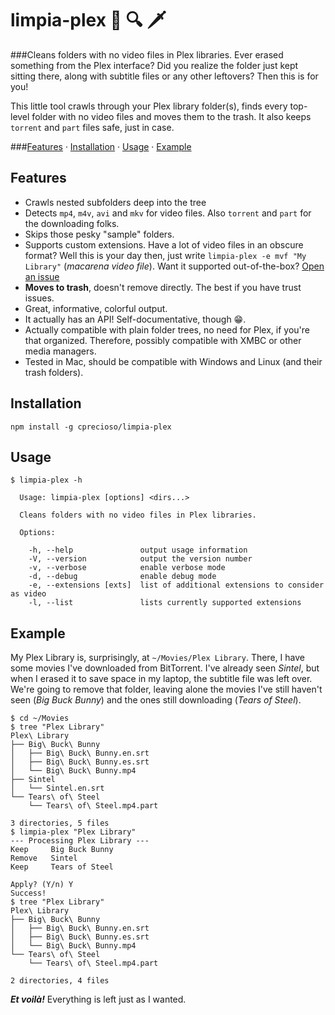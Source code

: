 # limpia-plex 🎥 🔍 🗡
###Cleans folders with no video files in Plex libraries.
Ever erased something from the Plex interface? Did you realize the folder just kept sitting there, along with subtitle files or any other leftovers? Then this is for you!

This little tool crawls through your Plex library folder(s), finds every top-level folder with no video files and moves them to the trash.
It also keeps `torrent` and `part` files safe, just in case.

###[Features](#features) · [Installation](#installation) · [Usage](#usage) · [Example](#example)

## Features
- Crawls nested subfolders deep into the tree
- Detects `mp4`, `m4v`, `avi` and `mkv` for video files. Also `torrent` and `part` for the downloading folks.
- Skips those pesky "sample" folders.
- Supports custom extensions. Have a lot of video files in an obscure format? Well this is your day then, just write `limpia-plex -e mvf "My Library"` (*macarena video file*). Want it supported out-of-the-box? [Open an issue](https://github.com/cprecioso/limpia-plex/issues/new)
- **Moves to trash**, doesn't remove directly. The best if you have trust issues.
- Great, informative, colorful output.
- It actually has an API! Self-documentative, though 😁.
- Actually compatible with plain folder trees, no need for Plex, if you're that organized. Therefore, possibly compatible with XMBC or other media managers.
- Tested in Mac, should be compatible with Windows and Linux (and their trash folders).

## Installation
`npm install -g cprecioso/limpia-plex`

## Usage
```text
$ limpia-plex -h

  Usage: limpia-plex [options] <dirs...>

  Cleans folders with no video files in Plex libraries.

  Options:

    -h, --help               output usage information
    -V, --version            output the version number
    -v, --verbose            enable verbose mode
    -d, --debug              enable debug mode
    -e, --extensions [exts]  list of additional extensions to consider as video
    -l, --list               lists currently supported extensions
```



## Example
My Plex Library is, surprisingly, at `~/Movies/Plex Library`. There, I have some movies I've downloaded from BitTorrent. I've already seen *Sintel*, but when I erased it to save space in my laptop, the subtitle file was left over. We're going to remove that folder, leaving alone the movies I've still haven't seen (*Big Buck Bunny*) and the ones still downloading (*Tears of Steel*).

```text
$ cd ~/Movies
$ tree "Plex Library"
Plex\ Library
├── Big\ Buck\ Bunny
│   ├── Big\ Buck\ Bunny.en.srt
│   ├── Big\ Buck\ Bunny.es.srt
│   └── Big\ Buck\ Bunny.mp4
├── Sintel
│   └── Sintel.en.srt
└── Tears\ of\ Steel
    └── Tears\ of\ Steel.mp4.part

3 directories, 5 files
$ limpia-plex "Plex Library"
--- Processing Plex Library ---
Keep 	 Big Buck Bunny
Remove 	 Sintel
Keep 	 Tears of Steel

Apply? (Y/n) Y
Success!
$ tree "Plex Library"
Plex\ Library
├── Big\ Buck\ Bunny
│   ├── Big\ Buck\ Bunny.en.srt
│   ├── Big\ Buck\ Bunny.es.srt
│   └── Big\ Buck\ Bunny.mp4
└── Tears\ of\ Steel
    └── Tears\ of\ Steel.mp4.part

2 directories, 4 files
```

**_Et voilà!_** Everything is left just as I wanted.
